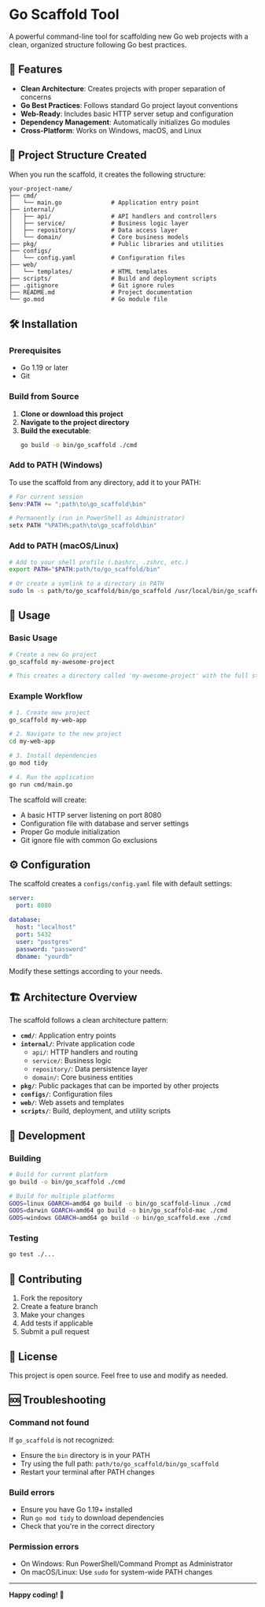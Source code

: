 # Go Scaffold Tool

A powerful command-line tool for scaffolding new Go web projects with a clean, organized structure following Go best practices.

## 🚀 Features

- **Clean Architecture**: Creates projects with proper separation of concerns
- **Go Best Practices**: Follows standard Go project layout conventions
- **Web-Ready**: Includes basic HTTP server setup and configuration
- **Dependency Management**: Automatically initializes Go modules
- **Cross-Platform**: Works on Windows, macOS, and Linux

## 📁 Project Structure Created

When you run the scaffold, it creates the following structure:

```
your-project-name/
├── cmd/
│   └── main.go              # Application entry point
├── internal/
│   ├── api/                 # API handlers and controllers
│   ├── service/             # Business logic layer
│   ├── repository/          # Data access layer
│   └── domain/              # Core business models
├── pkg/                     # Public libraries and utilities
├── configs/
│   └── config.yaml          # Configuration files
├── web/
│   └── templates/           # HTML templates
├── scripts/                 # Build and deployment scripts
├── .gitignore               # Git ignore rules
├── README.md                # Project documentation
└── go.mod                   # Go module file
```

## 🛠️ Installation

### Prerequisites
- Go 1.19 or later
- Git

### Build from Source

1. **Clone or download this project**
2. **Navigate to the project directory**
3. **Build the executable**:
   ```bash
   go build -o bin/go_scaffold ./cmd
   ```

### Add to PATH (Windows)

To use the scaffold from any directory, add it to your PATH:

```powershell
# For current session
$env:PATH += ";path\to\go_scaffold\bin"

# Permanently (run in PowerShell as Administrator)
setx PATH "%PATH%;path\to\go_scaffold\bin"
```

### Add to PATH (macOS/Linux)

```bash
# Add to your shell profile (.bashrc, .zshrc, etc.)
export PATH="$PATH:path/to/go_scaffold/bin"

# Or create a symlink to a directory in PATH
sudo ln -s path/to/go_scaffold/bin/go_scaffold /usr/local/bin/go_scaffold
```

## 📖 Usage

### Basic Usage

```bash
# Create a new Go project
go_scaffold my-awesome-project

# This creates a directory called 'my-awesome-project' with the full structure
```

### Example Workflow

```bash
# 1. Create new project
go_scaffold my-web-app

# 2. Navigate to the new project
cd my-web-app

# 3. Install dependencies
go mod tidy

# 4. Run the application
go run cmd/main.go
```

The scaffold will create:
- A basic HTTP server listening on port 8080
- Configuration file with database and server settings
- Proper Go module initialization
- Git ignore file with common Go exclusions

## ⚙️ Configuration

The scaffold creates a `configs/config.yaml` file with default settings:

```yaml
server:
  port: 8080

database:
  host: "localhost"
  port: 5432
  user: "postgres"
  password: "password"
  dbname: "yourdb"
```

Modify these settings according to your needs.

## 🏗️ Architecture Overview

The scaffold follows a clean architecture pattern:

- **`cmd/`**: Application entry points
- **`internal/`**: Private application code
  - `api/`: HTTP handlers and routing
  - `service/`: Business logic
  - `repository/`: Data persistence layer
  - `domain/`: Core business entities
- **`pkg/`**: Public packages that can be imported by other projects
- **`configs/`**: Configuration files
- **`web/`**: Web assets and templates
- **`scripts/`**: Build, deployment, and utility scripts

## 🔧 Development

### Building

```bash
# Build for current platform
go build -o bin/go_scaffold ./cmd

# Build for multiple platforms
GOOS=linux GOARCH=amd64 go build -o bin/go_scaffold-linux ./cmd
GOOS=darwin GOARCH=amd64 go build -o bin/go_scaffold-mac ./cmd
GOOS=windows GOARCH=amd64 go build -o bin/go_scaffold.exe ./cmd
```

### Testing

```bash
go test ./...
```

## 📝 Contributing

1. Fork the repository
2. Create a feature branch
3. Make your changes
4. Add tests if applicable
5. Submit a pull request

## 📄 License

This project is open source. Feel free to use and modify as needed.

## 🆘 Troubleshooting

### Command not found
If `go_scaffold` is not recognized:
- Ensure the `bin` directory is in your PATH
- Try using the full path: `path/to/go_scaffold/bin/go_scaffold`
- Restart your terminal after PATH changes

### Build errors
- Ensure you have Go 1.19+ installed
- Run `go mod tidy` to download dependencies
- Check that you're in the correct directory

### Permission errors
- On Windows: Run PowerShell/Command Prompt as Administrator
- On macOS/Linux: Use `sudo` for system-wide PATH changes

---

**Happy coding! 🎉**
